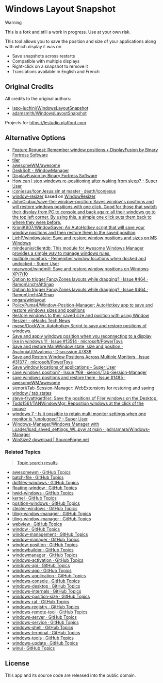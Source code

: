 # Windows Layout Snapshot

> [!WARNING]
> This is a fork and still a work in progress. Use at your own risk.

This tool allows you to save the position and size of your applications along with which display it was on.

- Save snapshots across restarts
- Compatible with multiple displays
- Right-click on a snapshot to remove it
- Translations available in English and French

## Original Credits

All credits to the original authors:

- [lapo-luchini/WindowsLayoutSnapshot](http://https://github.com/lapo-luchini/WindowsLayoutSnapshot)
- [adamsmith/WindowsLayoutSnapshot](https://github.com/adamsmith/WindowsLayoutSnapshot)

Projects for <https://lestudio.qlaffont.com>

## Alternative Options

- [Feature Request: Remember window positions • DisplayFusion by Binary Fortress Software](https://www.displayfusion.com/Discussions/View/feature-request-remember-window-positions/?ID=485f6c48-4395-4fa9-bc61-3d28b614d5f6)
- [tiler](https://github.com/aikawame/tiler)
- [awesomeWM/awesome](https://github.com/awesomeWM/awesome)
- [DeskSoft - WindowManager](https://www.desksoft.com/WindowManager.htm)
- [DisplayFusion by Binary Fortress Software](https://www.displayfusion.com/Compare/)
- [How can I stop windows re-positioning after waking from sleep? - Super User](https://superuser.com/questions/453446/how-can-i-stop-windows-re-positioning-after-waking-from-sleep)
- [iconjesus/IconJesus.sln at master · death/iconjesus](https://github.com/death/iconjesus/blob/master/IconJesus.sln)
- [window-resizer](https://github.com/joelvaneenwyk/window-resizer) based on [WindowResizer](https://github.com/caoyue/WindowResizer)
- [JohnCiubuc/save-the-window-position: Saves window's positions and will restore windows positions with one click. Good for those that switch their display from PC to console and back again: all their windows go to the top left corner. By using this, a simple one click puts them back to where they were before.](https://github.com/JohnCiubuc/save-the-window-position)
- [KroniK907/WindowSaver: An AutoHotkey script that will save your window positions and then restore them to the saved position](https://github.com/KroniK907/WindowSaver)
- [LichP/windowstate: Save and restore window positions and sizes on MS Windows](https://github.com/LichP/windowstate)
- [mindeunix/clientdb: This module for Awesome Windows Manager provides a simple way to manage windows rules.](https://github.com/mindeunix/clientdb/)
- [multiple monitors - Remember window locations when docked and undocked - Super User](https://superuser.com/questions/593701/remember-window-locations-when-docked-and-undocked)
- [nearwood/windmill: Save and restore window positions on Windows XP/7/10](https://github.com/nearwood/windmill)
- [Option to trigger FancyZones layouts while dragging? · Issue #464 · RamonUnch/AltSnap](https://github.com/RamonUnch/AltSnap/issues/464)
- [Option to trigger FancyZones layouts while dragging? · Issue #464 · RamonUnch/AltSnap](https://github.com/RamonUnch/AltSnap/issues/464)
- [pngan/winlayout](https://github.com/pngan/winlayout)
- [PolicyPuma4/Window-Position-Manager: AutoHotkey app to save and restore windows sizes and positions](https://github.com/PolicyPuma4/Window-position-manager)
- [Restore windows to their saved size and position with using Window Resizer - gHacks Tech News](https://www.ghacks.net/2020/10/14/restore-windows-to-their-saved-size-and-position-with-using-window-resizer/)
- [rwese/DockWin: Autohotkey Script to save and restore positions of windows.](https://github.com/rwese/DockWin)
- [Save and apply windows position when you reconnecting to a display like in windows 11 · Issue #13514 · microsoft/PowerToys](https://github.com/microsoft/PowerToys/issues/13514)
- [Save and restore MainWindow state, size and position · AvaloniaUI/Avalonia · Discussion #7836](https://github.com/AvaloniaUI/Avalonia/discussions/7836)
- [Save and Restore Window Positions Across Multiple Monitors · Issue #31377 · microsoft/PowerToys](https://github.com/microsoft/PowerToys/issues/31377)
- [Save window locations of applications - Super User](https://superuser.com/questions/240362/save-window-locations-of-applications)
- [save windows position? · Issue #69 · sienori/Tab-Session-Manager](https://github.com/sienori/Tab-Session-Manager/issues/69)
- [save windows positions and restore them · Issue #1485 · awesomeWM/awesome](https://github.com/awesomeWM/awesome/issues/1485)
- [sienori/Tab-Session-Manager: WebExtensions for restoring and saving window / tab states](https://github.com/sienori/Tab-Session-Manager)
- [steve-fryatt/getfiler: Save the positions of Filer windows on the Desktop.](https://github.com/steve-fryatt/getfiler)
- [Todd1561/TANWindowMgr: Reposition windows at the click of the mouse](https://github.com/Todd1561/TANWindowMgr)
- [windows 7 - Is it possible to retain multi monitor settings when one monitor is "unplugged"? - Super User](https://superuser.com/questions/770014/is-it-possible-to-retain-multi-monitor-settings-when-one-monitor-is-unplugged/825764#825764)
- [Windows-Manager/Windows Manager with Loader/load_saved_settings_WL.pyw at main · jadrsamara/Windows-Manager](https://github.com/jadrsamara/Windows-Manager/blob/main/Windows%20Manager%20with%20Loader/load_saved_settings_WL.pyw)
- [WinSize2 download | SourceForge.net](https://sourceforge.net/projects/winsize2/)

### Related Topics

> [Topic search results](https://github.com/search?q=window&type=topics&p=12)

- [awesomewm · GitHub Topics](https://github.com/topics/awesomewm)
- [batch-file · GitHub Topics](https://github.com/topics/batch-file)
- [dotfiles-windows · GitHub Topics](https://github.com/topics/dotfiles-windows)
- [floating-window · GitHub Topics](https://github.com/topics/floating-window)
- [hwid-windows · GitHub Topics](https://github.com/topics/hwid-windows)
- [kernel · GitHub Topics](https://github.com/topics/kernel)
- [position-windows · GitHub Topics](https://github.com/topics/position-windows)
- [stealer-windows · GitHub Topics](https://github.com/topics/stealer-windows)
- [tiling-window-manager · GitHub Topics](https://github.com/topics/tiling-window-manager)
- [tiling-window-manager · GitHub Topics](https://github.com/topics/tiling-window-manager)
- [webview · GitHub Topics](https://github.com/topics/webview)
- [window · GitHub Topics](https://github.com/topics/window)
- [window-management · GitHub Topics](https://github.com/topics/window-management)
- [window-manager · GitHub Topics](https://github.com/topics/window-manager)
- [window-position · GitHub Topics](https://github.com/topics/window-position)
- [windowbuilder · GitHub Topics](https://github.com/topics/windowbuilder)
- [windowmanager · GitHub Topics](https://github.com/topics/windowmanager)
- [windows-activation · GitHub Topics](https://github.com/topics/windows-activation)
- [windows-api · GitHub Topics](https://github.com/topics/windows-api)
- [windows-app · GitHub Topics](https://github.com/topics/windows-app)
- [windows-application · GitHub Topics](https://github.com/topics/windows-application)
- [windows-console · GitHub Topics](https://github.com/topics/windows-console)
- [windows-desktop · GitHub Topics](https://github.com/topics/windows-desktop)
- [windows-internals · GitHub Topics](https://github.com/topics/windows-internals)
- [windows-position-size · GitHub Topics](https://github.com/topics/windows-position-size)
- [windows-rat · GitHub Topics](https://github.com/topics/windows-rat)
- [windows-registry · GitHub Topics](https://github.com/topics/windows-registry)
- [windows-remote-tool · GitHub Topics](https://github.com/topics/windows-remote-tool)
- [windows-server · GitHub Topics](https://github.com/topics/windows-server)
- [windows-service · GitHub Topics](https://github.com/topics/windows-service)
- [windows-shell · GitHub Topics](https://github.com/topics/windows-shell)
- [windows-terminal · GitHub Topics](https://github.com/topics/windows-terminal)
- [windows-tools · GitHub Topics](https://github.com/topics/windows-tools)
- [windows-update · GitHub Topics](https://github.com/topics/windows-update)
- [winui · GitHub Topics](https://github.com/topics/winui)

## License

This app and its source code are released into the public domain.
